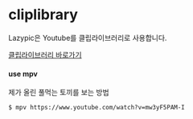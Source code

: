 # cliplibrary
Lazypic은 Youtube를 클립라이브러리로 사용합니다.

[클립라이브러리 바로가기](https://www.youtube.com/channel/UC0L_YtB4PWSkOwp2m9587MA/playlists?view_as=subscriber)

#### use mpv
제가 올린 풀먹는 토끼를 보는 방법

```
$ mpv https://www.youtube.com/watch?v=mw3yF5PAM-I
```
